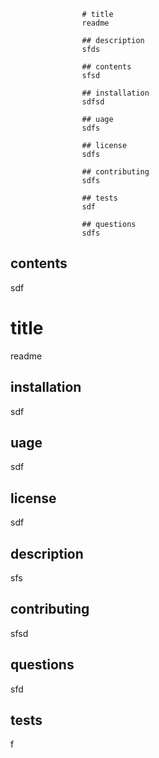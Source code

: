 
                    # title
                    readme
                
                    ## description
                    sfds
                
                    ## contents
                    sfsd
                
                    ## installation
                    sdfsd
                
                    ## uage
                    sdfs
                
                    ## license
                    sdfs
                
                    ## contributing
                    sdfs
                
                    ## tests
                    sdf
                
                    ## questions
                    sdfs
                
## contents
sdf
                
# title 
readme
                
## installation
sdf
                
## uage
sdf
                
## license
sdf
                
## description
sfs
                
## contributing
sfsd
                
## questions
sfd
                
## tests
f
                